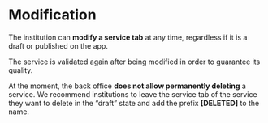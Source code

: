 # Modification

The institution can **modify a service tab** at any time, regardless if it is a draft or published on the app.

The service is validated again after being modified in order to guarantee its quality.

At the moment, the back office **does not allow permanently deleting** a service. We recommend institutions to leave the service tab of the service they want to delete in the “draft” state and add the prefix **\[DELETED]** to the name.
